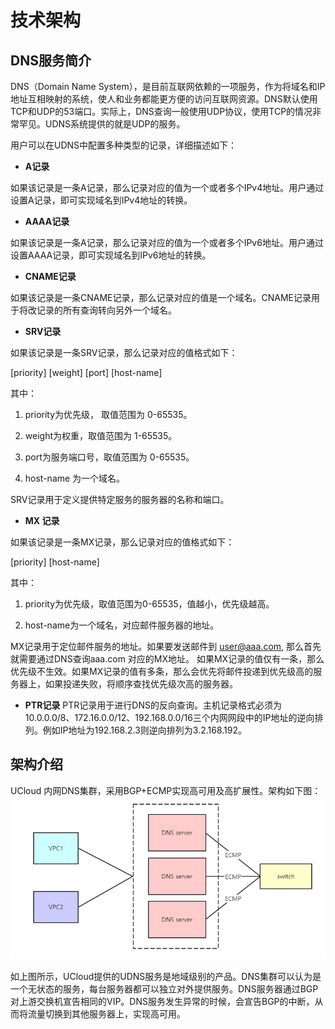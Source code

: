 
# 技术架构

## DNS服务简介
DNS（Domain Name System），是目前互联网依赖的一项服务，作为将域名和IP地址互相映射的系统，使人和业务都能更方便的访问互联网资源。DNS默认使用TCP和UDP的53端口。实际上，DNS查询一般使用UDP协议，使用TCP的情况非常罕见。UDNS系统提供的就是UDP的服务。

用户可以在UDNS中配置多种类型的记录，详细描述如下：

- **A记录**

如果该记录是一条A记录，那么记录对应的值为一个或者多个IPv4地址。用户通过设置A记录，即可实现域名到IPv4地址的转换。

- **AAAA记录**

如果该记录是一条A记录，那么记录对应的值为一个或者多个IPv6地址。用户通过设置AAAA记录，即可实现域名到IPv6地址的转换。

- **CNAME记录**

如果该记录是一条CNAME记录，那么记录对应的值是一个域名。CNAME记录用于将改记录的所有查询转向另外一个域名。

- **SRV记录**

如果该记录是一条SRV记录，那么记录对应的值格式如下：

[priority] [weight] [port] [host-name]

其中：
1. priority为优先级， 取值范围为 0-65535。

2. weight为权重，取值范围为 1-65535。

3. port为服务端口号，取值范围为 0-65535。

4. host-name 为一个域名。

SRV记录用于定义提供特定服务的服务器的名称和端口。

- **MX 记录**

如果该记录是一条MX记录，那么记录对应的值格式如下：

[priority] [host-name]

其中：
1. priority为优先级，取值范围为0-65535，值越小，优先级越高。

2. host-name为一个域名，对应邮件服务器的地址。

MX记录用于定位邮件服务的地址。如果要发送邮件到 user@aaa.com, 那么首先就需要通过DNS查询aaa.com 对应的MX地址。 如果MX记录的值仅有一条，那么优先级不生效。如果MX记录的值有多条，那么会优先将邮件投递到优先级高的服务器上，如果投递失败，将顺序查找优先级次高的服务器。

- **PTR记录**
PTR记录用于进行DNS的反向查询。主机记录格式必须为10.0.0.0/8、172.16.0.0/12、192.168.0.0/16三个内网网段中的IP地址的逆向排列。例如IP地址为192.168.2.3则逆向排列为3.2.168.192。


## 架构介绍
UCloud 内网DNS集群，采用BGP+ECMP实现高可用及高扩展性。架构如下图：
![images](/images/DNS集群架构.png)

如上图所示，UCloud提供的UDNS服务是地域级别的产品。DNS集群可以认为是一个无状态的服务，每台服务器都可以独立对外提供服务。DNS服务器通过BGP对上游交换机宣告相同的VIP。DNS服务发生异常的时候，会宣告BGP的中断，从而将流量切换到其他服务器上，实现高可用。
